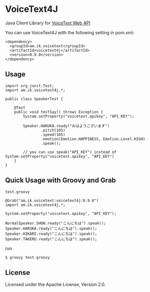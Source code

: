 # VoiceText4J
Java Client Library for [VoiceText Web API](https://cloud.voicetext.jp/webapi)

You can use VoiceText4J with the following setting in pom.xml:

    <dependency>
      <groupId>am.ik.voicetext</groupId>
      <artifactId>voicetext4j</artifactId>
      <version>0.9.0</version>
    </dependency>

## Usage

    import org.junit.Test;
    import am.ik.voicetext4j.*;
    
    public class SpeakerTest {
    
        @Test
        public void testSay() throws Exception {
            System.setProperty("voicetext.apikey", "API_KEY");
            
            Speaker.HARUKA.ready("おはようございます")
                    .pitch(105)
                    .speed(105)
                    .emotion(Emotion.HAPPINESS, Emotion.Level.HIGH)
                    .speak();
                    
            // you can use speak("API_KEY") instead of System.setProperty("voicetext.apikey", "API_KEY")
        }
    }


## Quick Usage with Groovy and Grab

`test.groovy`

    @Grab("am.ik.voicetext:voicetext4j:0.9.0")
    import am.ik.voicetext4j.*;
    
    System.setProperty("voicetext.apikey", "API_KEY");
    
    NormalSpeaker.SHOW.ready("こんにちは").speak();
    Speaker.HARUKA.ready("こんにちは").speak();
    Speaker.HIKARI.ready("こんにちは").speak();
    Speaker.TAKERU.ready("こんにちは").speak();

run

    $ groovy test.groovy


## License

Licensed under the Apache License, Version 2.0.
